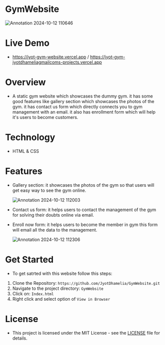 # GymWebsite

![Annotation 2024-10-12 110646](https://github.com/user-attachments/assets/f7ba192b-40ae-4c1f-91af-d4028af449e9)

# Live Demo
- https://jyot-gym-website.vercel.app / https://jyot-gym-jyotdhameliagmailcoms-projects.vercel.app
  
# Overview
- A static gym website which showcases the dummy gym. it has some good features like gallery section which showcases the photos of the gym. it has contact us form which directly connects you to gym management with an email. it also has enrollment form which will help it's users to become customers.

# Technology
- HTML & CSS

# Features
- Gallery section: it showcases the photos of the gym so that users will get easy way to see the gym online.

  ![Annotation 2024-10-12 112003](https://github.com/user-attachments/assets/8487f677-7c77-404e-bce3-c71976b24a3e)

- Contact us form: it helps users to contact the management of the gym for solving their doubts online via email.
- Enroll now form: it helps users to become the member in gym this form will email all the data to the management.

  ![Annotation 2024-10-12 112306](https://github.com/user-attachments/assets/a3ed979c-a823-4aa9-b419-c7fa313dc025)

# Get Started
- To get satrted with this website follow this steps:
 1. Clone the Repository: `https://github.com/JyotDhamelia/GymWebsite.git`
 2. Navigate to the project directory: `GymWebsite`
 3. Click on: `Index.html`
 4. Right click and select option of `View in Browser`

# License
- This project is licensed under the MIT License - see the [LICENSE](LICENSE) file for details.
